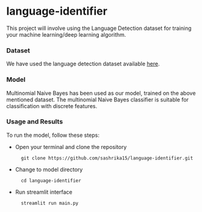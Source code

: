 # language-identifier

This project will involve using the Language Detection dataset for training your machine learning/deep learning algorithm. 

### Dataset
We have used the language detection dataset available [here](https://www.kaggle.com/datasets/basilb2s/language-detection).

### Model
Multinomial Naive Bayes has been used as our model, trained on the above mentioned dataset. The multinomial Naive Bayes classifier is suitable for classification with discrete features.

### Usage and Results
To run the model, follow these steps: 

- Open your terminal and clone the repository

        git clone https://github.com/sashrika15/language-identifier.git

- Change to model directory

        cd language-identifier

- Run streamlit interface

        streamlit run main.py
